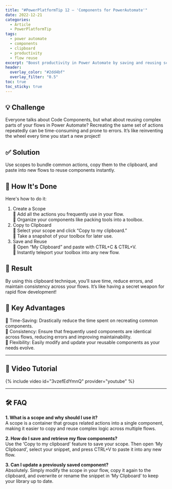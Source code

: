 ```yaml
---
title: "#PowerPlatformTip 12 – 'Components for PowerAutomate'"
date: 2022-12-21
categories:
  - Article
  - PowerPlatformTip
tags:
  - power automate
  - components
  - clipboard
  - productivity
  - flow reuse
excerpt: "Boost productivity in Power Automate by saving and reusing scopes with the clipboard feature. Streamline flow development and ensure consistency."
header:
  overlay_color: "#2dd4bf"
  overlay_filter: "0.5"
toc: true
toc_sticky: true
---
```


## 💡 Challenge
Everyone talks about Code Components, but what about reusing complex parts of your flows in Power Automate? Recreating the same set of actions repeatedly can be time-consuming and prone to errors. It’s like reinventing the wheel every time you start a new project!

## ✅ Solution
Use scopes to bundle common actions, copy them to the clipboard, and paste into new flows to reuse components instantly.

## 🔧 How It's Done
Here's how to do it:
1. Create a Scope  
   🔸 Add all the actions you frequently use in your flow.  
   🔸 Organize your components like packing tools into a toolbox.  
2. Copy to Clipboard  
   🔸 Select your scope and click “Copy to my clipboard.”  
   🔸 Take a snapshot of your toolbox for later use.  
3. Save and Reuse  
   🔸 Open “My Clipboard” and paste with CTRL+C & CTRL+V.  
   🔸 Instantly teleport your toolbox into any new flow.

## 🎉 Result
By using this clipboard technique, you’ll save time, reduce errors, and maintain consistency across your flows. It’s like having a secret weapon for rapid flow development!

## 🌟 Key Advantages
🔸 Time-Saving: Drastically reduce the time spent on recreating common components.  
🔸 Consistency: Ensure that frequently used components are identical across flows, reducing errors and improving maintainability.  
🔸 Flexibility: Easily modify and update your reusable components as your needs evolve.

---

## 🎥 Video Tutorial
{% include video id="3vzefEdYmnQ" provider="youtube" %}

---

## 🛠️ FAQ
**1. What is a scope and why should I use it?**  
A scope is a container that groups related actions into a single component, making it easier to copy and reuse complex logic across multiple flows.

**2. How do I save and retrieve my flow components?**  
Use the ‘Copy to my clipboard’ feature to save your scope. Then open ‘My Clipboard’, select your snippet, and press CTRL+V to paste it into any new flow.

**3. Can I update a previously saved component?**  
Absolutely. Simply modify the scope in your flow, copy it again to the clipboard, and overwrite or rename the snippet in ‘My Clipboard’ to keep your library up to date.
